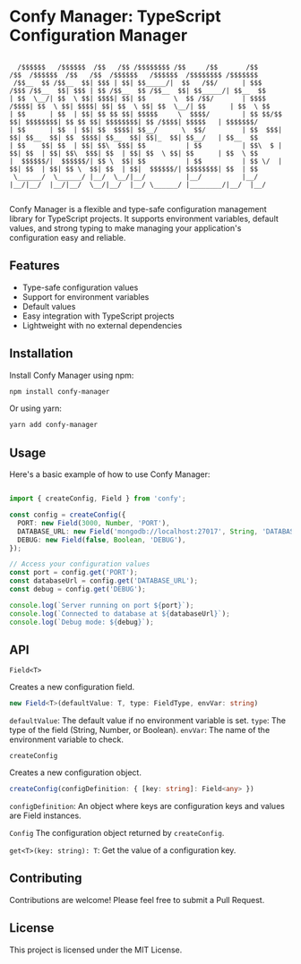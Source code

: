 # Confy Manager: TypeScript Configuration Manager

```

  /$$$$$$   /$$$$$$  /$$   /$$ /$$$$$$$$ /$$     /$$       /$$      /$$  /$$$$$$  /$$   /$$  /$$$$$$   /$$$$$$  /$$$$$$$$ /$$$$$$$ 
 /$$__  $$ /$$__  $$| $$$ | $$| $$_____/|  $$   /$$/      | $$$    /$$$ /$$__  $$| $$$ | $$ /$$__  $$ /$$__  $$| $$_____/| $$__  $$
| $$  \__/| $$  \ $$| $$$$| $$| $$       \  $$ /$$/       | $$$$  /$$$$| $$  \ $$| $$$$| $$| $$  \ $$| $$  \__/| $$      | $$  \ $$
| $$      | $$  | $$| $$ $$ $$| $$$$$     \  $$$$/        | $$ $$/$$ $$| $$$$$$$$| $$ $$ $$| $$$$$$$$| $$ /$$$$| $$$$$   | $$$$$$$/
| $$      | $$  | $$| $$  $$$$| $$__/      \  $$/         | $$  $$$| $$| $$__  $$| $$  $$$$| $$__  $$| $$|_  $$| $$__/   | $$__  $$
| $$    $$| $$  | $$| $$\  $$$| $$          | $$          | $$\  $ | $$| $$  | $$| $$\  $$$| $$  | $$| $$  \ $$| $$      | $$  \ $$
|  $$$$$$/|  $$$$$$/| $$ \  $$| $$          | $$          | $$ \/  | $$| $$  | $$| $$ \  $$| $$  | $$|  $$$$$$/| $$$$$$$$| $$  | $$
 \______/  \______/ |__/  \__/|__/          |__/          |__/     |__/|__/  |__/|__/  \__/|__/  |__/ \______/ |________/|__/  |__/
                                                                                 
```

Confy Manager is a flexible and type-safe configuration management library for TypeScript projects. It supports environment variables, default values, and strong typing to make managing your application's configuration easy and reliable.

## Features

- Type-safe configuration values
- Support for environment variables
- Default values
- Easy integration with TypeScript projects
- Lightweight with no external dependencies

## Installation

Install Confy Manager using npm:

```bash
npm install confy-manager
```

Or using yarn:

```bash
yarn add confy-manager
```

## Usage

Here's a basic example of how to use Confy Manager:

```ts

import { createConfig, Field } from 'confy';

const config = createConfig({
  PORT: new Field(3000, Number, 'PORT'),
  DATABASE_URL: new Field('mongodb://localhost:27017', String, 'DATABASE_URL'),
  DEBUG: new Field(false, Boolean, 'DEBUG'),
});

// Access your configuration values
const port = config.get('PORT');
const databaseUrl = config.get('DATABASE_URL');
const debug = config.get('DEBUG');

console.log(`Server running on port ${port}`);
console.log(`Connected to database at ${databaseUrl}`);
console.log(`Debug mode: ${debug}`);
```

## API

`Field<T>`

Creates a new configuration field.

```ts
new Field<T>(defaultValue: T, type: FieldType, envVar: string)
```

`defaultValue`: The default value if no environment variable is set.
`type`: The type of the field (String, Number, or Boolean).
`envVar`: The name of the environment variable to check.

`createConfig`

Creates a new configuration object.

```ts
createConfig(configDefinition: { [key: string]: Field<any> })
```

`configDefinition`: An object where keys are configuration keys and values are Field instances.

`Config`
The configuration object returned by `createConfig`.

`get<T>(key: string): T`: Get the value of a configuration key.

## Contributing
Contributions are welcome! Please feel free to submit a Pull Request.

## License
This project is licensed under the MIT License.